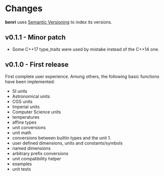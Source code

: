 # Changes
**benri** uses [Semantic Versioning](https://semver.org/) to index its versions.

## v0.1.1 - Minor patch
- Some C++17 type_traits were used by mistake instead of the C++14 one.

## v0.1.0 - First release
First complete user experience. Among others, the following basic functions have been implemented:
- SI units
- Astronomical units
- CGS units
- Imperial units
- Computer Science units
- temperatures
- affine types
- unit conversions
- unit math
- conversions between builtin types and the unit 1.
- user defined dimensions, units and constants/symbols
- named dimensions
- arbitrary prefix conversions
- unit compatibility helper
- examples
- unit tests
